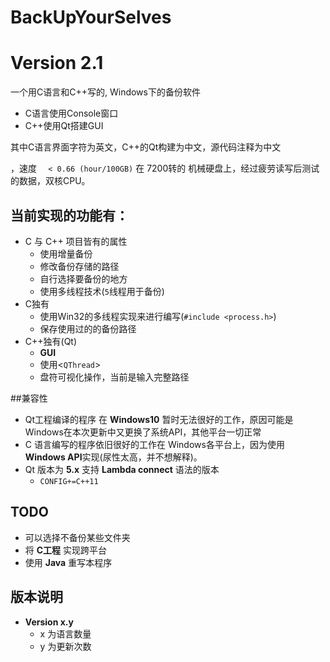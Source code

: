 # BackUpYourSelves 
# Version 2.1 
一个用C语言和C++写的, Windows下的备份软件

- C语言使用Console窗口
- C++使用Qt搭建GUI 

其中C语言界面字符为英文，C++的Qt构建为中文，源代码注释为中文

，速度 `  < 0.66 (hour/100GB)` 在 7200转的 机械硬盘上，经过疲劳读写后测试的数据，双核CPU。

## 当前实现的功能有：
- C 与 C++ 项目皆有的属性
	- 使用增量备份
	- 修改备份存储的路径
	- 自行选择要备份的地方
	- 使用多线程技术(`5`线程用于备份)
- C独有
	- 使用Win32的多线程实现来进行编写(`#include <process.h>`)
	- 保存使用过的的备份路径
- C++独有(Qt)
	- **GUI**
	- 使用<`QThread`>
	- 盘符可视化操作，当前是输入完整路径

##兼容性
- Qt工程编译的程序 在 **Windows10** 暂时无法很好的工作，原因可能是 Windows在本次更新中又更换了系统API，其他平台一切正常
- C 语言编写的程序依旧很好的工作在 Windows各平台上，因为使用 **Windows API**实现(尿性太高，并不想解释)。
- Qt 版本为 **5.x** 支持 **Lambda connect** 语法的版本
	- `CONFIG+=C++11`
## TODO

- 可以选择不备份某些文件夹
- 将 **C工程** 实现跨平台
- 使用 **Java** 重写本程序

## 版本说明
- **Version x.y**
	- x 为语言数量
	- y 为更新次数